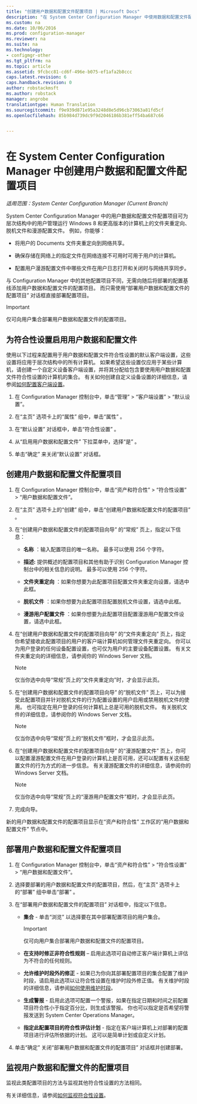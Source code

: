 ```yaml
---
title: "创建用户数据和配置文件配置项目 | Microsoft Docs"
description: "在 System Center Configuration Manager 中使用数据和配置文件配置项目来管理文件夹重定向、脱机文件和漫游配置文件。"
ms.custom: na
ms.date: 10/06/2016
ms.prod: configuration-manager
ms.reviewer: na
ms.suite: na
ms.technology:
- configmgr-other
ms.tgt_pltfrm: na
ms.topic: article
ms.assetid: 9fcbcc81-cd6f-496e-b075-ef1afa2b8ccc
caps.latest.revision: 6
caps.handback.revision: 0
author: robstackmsft
ms.author: robstack
manager: angrobe
translationtype: Human Translation
ms.sourcegitcommit: f9e939d871e95a3248d8e5d96cb73063a81fd5cf
ms.openlocfilehash: 85b984d739dc9f9d2046186b381eff54ba687c66


---
```


# <a name="create-user-data-and-profiles-configuration-items-in-system-center-configuration-manager"></a>在 System Center Configuration Manager 中创建用户数据和配置文件配置项目

*适用范围：System Center Configuration Manager (Current Branch)*

System Center Configuration Manager 中的用户数据和配置文件配置项目可为层次结构中的用户管理运行 Windows 8 和更高版本的计算机上的文件夹重定向、脱机文件和漫游配置文件。 例如，你能够：  

-   将用户的 Documents 文件夹重定向到网络共享。  

-   确保存储在网络上的指定文件在网络连接不可用时可用于用户的计算机。  

-   配置用户漫游配置文件中哪些文件在用户日志打开和关闭时与网络共享同步。  

 与 Configuration Manager 中的其他配置项目不同，无需向随后将部署的配置基线添加用户数据和配置文件的配置项目。 而只需使用“部署用户数据和配置文件的配置项目”  对话框直接部署配置项目。  

> [!IMPORTANT]  
>  仅可向用户集合部署用户数据和配置文件的配置项目。  

## <a name="enable-user-data-and-profiles-for-compliance-settings"></a>为符合性设置启用用户数据和配置文件  
 使用以下过程来配置用于用户数据和配置文件符合性设置的默认客户端设置，这些设置将应用于层次结构中的所有计算机。 如果希望这些设置仅应用于某些计算机，请创建一个自定义设备客户端设置，并将其分配给包含要使用用户数据和配置文件符合性设置的计算机的集合。 有关如何创建自定义设备设置的详细信息，请参阅[如何配置客户端设置](../../core/clients/deploy/configure-client-settings.md)。  

1.  在 Configuration Manager 控制台中，单击“管理” > “客户端设置” > “默认设置”。  

4.  在“主页”  选项卡上的“属性”  组中，单击“属性” 。  

5.  在“默认设置”  对话框中，单击“符合性设置” 。  

6.  从“启用用户数据和配置文件”  下拉菜单中，选择“是” 。  

7.  单击“确定”  来关闭“默认设置”  对话框。  

## <a name="create-a-user-data-and-profiles-configuration-item"></a>创建用户数据和配置文件配置项目  

1.  在 Configuration Manager 控制台中，单击“资产和符合性” > “符合性设置” > “用户数据和配置文件”。  

3.  在“主页”  选项卡上的“创建”  组中，单击“创建用户数据和配置文件的配置项目” 。  

4.  在“创建用户数据和配置文件的配置项目向导”  的“常规” 页上，指定以下信息：  

    -   **名称** ：输入配置项目的唯一名称。 最多可以使用 256 个字符。  

    -   **描述:** 提供概述的配置项目和其他有助于识别 Configuration Manager 控制台中的相关信息的说明。 最多可以使用 256 个字符。  

    -   **文件夹重定向** ：如果你想要为此配置项目配置文件夹重定向设置，请选中此框。  

    -   **脱机文件** ：如果你想要为此配置项目配置脱机文件设置，请选中此框。  

    -   **漫游用户配置文件** ：如果你想要为此配置项目配置漫游用户配置文件设置，请选中此框。  

5.  在“创建用户数据和配置文件的配置项目向导”  的“文件夹重定向” 页上，指定你希望接收此配置项目的用户的客户端计算机如何管理文件夹重定向。 你可以为用户登录的任何设备配置设置，也可仅为用户的主要设备配置设置。 有关文件夹重定向的详细信息，请参阅你的 Windows Server 文档。  

    > [!NOTE]  
    >  仅当你选中向导“常规”页上的“文件夹重定向”时，才会显示此页。  

6.  在“创建用户数据和配置文件的配置项目向导”  的“脱机文件” 页上，可以为接受此配置项目并针对脱机文件的行为配置设置的用户启用或禁用脱机文件的使用。 也可指定在用户登录的任何计算机上总是可用的脱机文件。 有关脱机文件的详细信息，请参阅你的 Windows Server 文档。  

    > [!NOTE]  
    >  仅当你选中向导“常规”页上的“脱机文件”框时，才会显示此页。  

7.  在“创建用户数据和配置文件的配置项目向导”  的“漫游配置文件” 页上，你可以配置漫游配置文件在用户登录的计算机上是否可用，还可以配置有关这些配置文件的行为方式的进一步信息。 有关漫游配置文件的详细信息，请参阅你的 Windows Server 文档。  

    > [!NOTE]  
    >  仅当你选中向导“常规”页上的“漫游用户配置文件”框时，才会显示此页。  

8.  完成向导。  

 新的用户数据和配置文件的配置项目显示在“资产和符合性”  工作区的“用户数据和配置文件”  节点中。  

## <a name="deploy-a-user-data-and-profiles-configuration-item"></a>部署用户数据和配置文件配置项目  

1.  在 Configuration Manager 控制台中，单击“资产和符合性” > “符合性设置” > “用户数据和配置文件”。  

3.  选择要部署的用户数据和配置文件的配置项目，然后，在“主页”  选项卡上的“部署”  组中单击“部署” 。  

4.  在“部署用户数据和配置文件的配置项目”  对话框中，指定以下信息。  

    -   **集合** - 单击“浏览”  以选择要在其中部署配置项目的用户集合。  

        > [!IMPORTANT]  
        >  仅可向用户集合部署用户数据和配置文件的配置项目。  

    -   **在支持时修正非符合性规则** – 启用此选项可自动修正客户端计算机上评估为不符合的任何规则。  

    -   **允许维护时段外的修正** - 如果已为你向其部署配置项目的集合配置了维护时段，请启用此选项以让符合性设置在维护时段外修正值。 有关维护时段的详细信息，请参阅[如何使用维护时段](../../core/clients/manage/collections/use-maintenance-windows.md)。  

    -   **生成警报** - 启用此选项可配置一个警报，如果在指定日期和时间之前配置项目符合性小于指定百分比，则生成该警报。 你也可以指定是否希望将警报发送到 System Center Operations Manager。  

    -   **指定此配置项目的符合性评估计划** - 指定在客户端计算机上对部署的配置项目进行评估所依据的计划。 这可以是简单计划或自定义计划。  

5.  单击“确定”  关闭“部署用户数据和配置文件的配置项目”  对话框并创建部署。  

## <a name="monitor-a-user-data-and-profiles-configuration-item"></a>监视用户数据和配置文件的配置项目  
 监视此类配置项目的方法与监视其他符合性设置的方法相同。  

 有关详细信息，请参阅[如何监视符合性设置](../../compliance/deploy-use/monitor-compliance-settings.md)。  



<!--HONumber=Dec16_HO3-->


